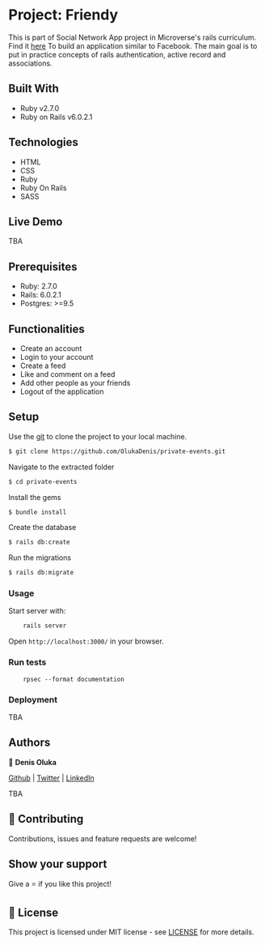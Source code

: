 # Project: Friendy

This is part of Social Network App project in Microverse's rails curriculum. Find it [here](https://microverse.pathwright.com/library/fast-track-curriculum/69047/path/step/49736080/)
To build an application similar to Facebook. The main goal is to put in practice concepts of rails authentication, active record and associations.


## Built With

- Ruby v2.7.0
- Ruby on Rails v6.0.2.1

## Technologies
- HTML
- CSS
- Ruby
- Ruby On Rails
- SASS

## Live Demo

TBA


## Prerequisites

- Ruby: 2.7.0
- Rails: 6.0.2.1
- Postgres: >=9.5

## Functionalities 
- Create an account
- Login to your account
- Create a feed
- Like and comment on a feed
- Add other people as your friends
- Logout of the application

## Setup

Use the [git](https://git-scm.com/downloads) to clone the project to your local machine.
```sh
$ git clone https://github.com/OlukaDenis/private-events.git
```

Navigate to the extracted folder
```sh
$ cd private-events
```

Install the gems
```sh
$ bundle install
```

Create the database
```sh
$ rails db:create
```

Run the migrations
```sh
$ rails db:migrate
```


### Usage

Start server with:

```sh
    rails server
```

Open `http://localhost:3000/` in your browser.

### Run tests

```
    rpsec --format documentation
```

### Deployment

TBA

## Authors

👤 **Denis Oluka**

[Github](https://github.com/OlukaDenis) | [Twitter](https://twitter.com/dennylucaz) | [LinkedIn](https://linkedin.com/in/denis-oluka-)

TBA

## 🤝 Contributing

Contributions, issues and feature requests are welcome!

## Show your support

Give a ⭐️ if you like this project!


## 📝 License

This project is licensed under MIT license - see [LICENSE]() for more details.

